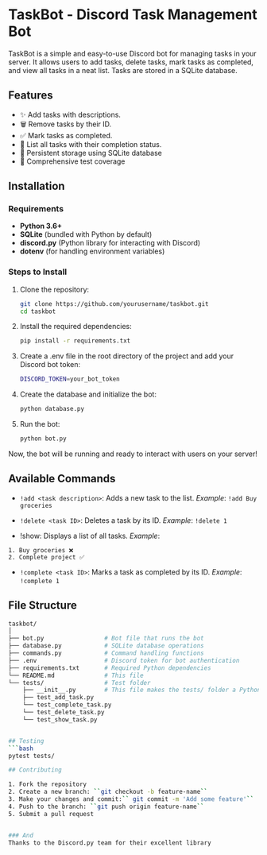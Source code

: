 # TaskBot - Discord Task Management Bot

TaskBot is a simple and easy-to-use Discord bot for managing tasks in your server. It allows users to add tasks, delete tasks, mark tasks as completed, and view all tasks in a neat list. Tasks are stored in a SQLite database.

## Features

- ✨ Add tasks with descriptions.  
- 🗑️ Remove tasks by their ID. 
- ✅ Mark tasks as completed.
- 📝 List all tasks with their completion status.
- 💾 Persistent storage using SQLite database
- 🧪 Comprehensive test coverage

## Installation

### Requirements

- **Python 3.6+**  
- **SQLite** (bundled with Python by default)  
- **discord.py** (Python library for interacting with Discord)
- **dotenv** (for handling environment variables)

### Steps to Install

1. Clone the repository:
   
   ```bash
   git clone https://github.com/yourusername/taskbot.git
   cd taskbot

2. Install the required dependencies:
    ```bash
    pip install -r requirements.txt

3. Create a .env file in the root directory of the project and add your Discord bot token:
    ```bash
    DISCORD_TOKEN=your_bot_token

4. Create the database and initialize the bot:
    ```bash
    python database.py

5. Run the bot:
    ```bash
    python bot.py

Now, the bot will be running and ready to interact with users on your server!

## Available Commands

* ``!add <task description>``: Adds a new task to the list.
_Example_: ``!add Buy groceries``

* ``!delete <task ID>``: Deletes a task by its ID.
_Example_: ``!delete 1``

* !show: Displays a list of all tasks.
_Example_: 
````
1. Buy groceries ❌
2. Complete project ✅

````
* ``!complete <task ID>``: Marks a task as completed by its ID.
_Example_: ``!complete 1``


## File Structure
```bash
taskbot/
│
├── bot.py                 # Bot file that runs the bot
├── database.py            # SQLite database operations
├── commands.py            # Command handling functions
├── .env                   # Discord token for bot authentication
├── requirements.txt       # Required Python dependencies
└── README.md              # This file
└── tests/                 # Test folder
    ├── __init__.py        # This file makes the tests/ folder a Python package
    ├── test_add_task.py   
    └── test_complete_task.py   
    └── test_delete_task.py   
    └── test_show_task.py   


## Testing
```bash
pytest tests/

## Contributing

1. Fork the repository
2. Create a new branch: ``git checkout -b feature-name``
3. Make your changes and commit:`` git commit -m 'Add some feature'``
4. Push to the branch: ``git push origin feature-name``
5. Submit a pull request


### And
Thanks to the Discord.py team for their excellent library